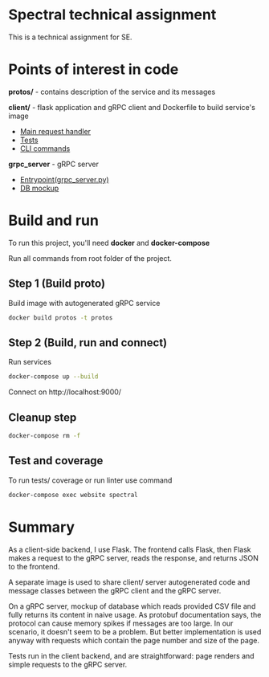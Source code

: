 # Spectral technical assignment

This is a technical assignment for SE.

# Points of interest in code

**protos/** - contains description of the service and its messages

**client/** - flask application and gRPC client and Dockerfile to build service's image

- [Main request handler](https://github.com/ankostenko/spectral-assignment/blob/main/client/spectral/blueprints/page/views.py)
- [Tests](https://github.com/ankostenko/spectral-assignment/tree/main/client/spectral/tests/page)
- [CLI commands](https://github.com/ankostenko/spectral-assignment/tree/main/client/cli/commands)

**grpc_server** - gRPC server

- [Entrypoint(grpc_server.py)](https://github.com/ankostenko/spectral-assignment/tree/main/grpc_server/spectral)
- [DB mockup](https://github.com/ankostenko/spectral-assignment/blob/main/grpc_server/spectral/db/db_mock.py)

# Build and run

To run this project, you'll need **docker** and **docker-compose**

Run all commands from root folder of the project.

## Step 1 (Build proto)

Build image with autogenerated gRPC service
```sh
docker build protos -t protos
```

## Step 2 (Build, run and connect)
Run services
```sh
docker-compose up --build
```

Connect on http://localhost:9000/

## Cleanup step

```sh
docker-compose rm -f
```

## Test and coverage

To run tests/ coverage or run linter use command

```sh
docker-compose exec website spectral
```

# Summary

As a client-side backend, I use Flask. The frontend calls Flask, then Flask makes a request to the gRPC server, reads the response, and returns JSON to the frontend.

A separate image is used to share client/ server autogenerated code and message classes between the gRPC client and the gRPC server. 

On a gRPC server, mockup of database which reads provided CSV file and fully returns its content in naive usage. As protobuf documentation says, the protocol can cause memory spikes if messages are too large. In our scenario, it doesn't seem to be a problem. But better implementation is used anyway with requests which contain the page number and size of the page.

Tests run in the client backend, and are straightforward: page renders and simple requests to the gRPC server.
